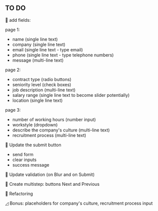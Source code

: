 ## TO DO

🔺 add fields:

page 1:

- name (single line text)
- company (single line text)
- email (single line text - type email)
- phone (single line text - type telephone numbers)
- message (multi-line text)

page 2:

- contract type (radio buttons)
- seniority level (check boxes)
- job description (multi-line text)
- salary range (single line text to become slider potentially)
- location (single line text)

page 3:

- number of working hours (number input)
- workstyle (dropdown)
- describe the company's culture (multi-line text)
- recruitment process (multi-line text)

🔺 Update the submit button

- send form
- clear inputs
- success message

🔺 Update validation (on Blur and on Submit)

🔺 Create multistep: buttons Next and Previous

🔺 Refactoring

◿ Bonus: placeholders for company's culture, recruitment process input

